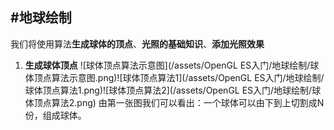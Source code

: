 #地球绘制
---
我们将使用算法**生成球体的顶点**、**光照的基础知识**、**添加光照效果**
1. **生成球体顶点**
![球体顶点算法示意图](/assets/OpenGL ES入门/地球绘制/球体顶点算法示意图.png)![球体顶点算法1](/assets/OpenGL ES入门/地球绘制/球体顶点算法1.png)![球体顶点算法2](/assets/OpenGL ES入门/地球绘制/球体顶点算法2.png)
由第一张图我们可以看出：一个球体可以由下到上切割成N份，组成球体。



